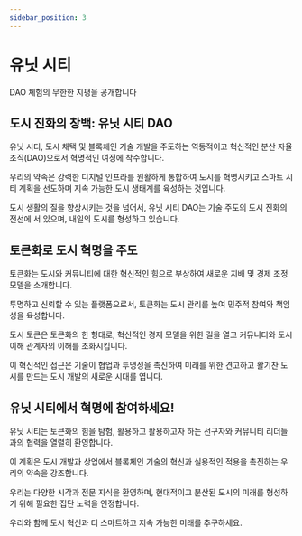 ```yaml
---
sidebar_position: 3
---
```


# 유닛 시티

DAO 체험의 무한한 지평을 공개합니다

## 도시 진화의 창백: 유닛 시티 DAO

유닛 시티, 도시 채택 및 블록체인 기술 개발을 주도하는 역동적이고 혁신적인 분산 자율 조직(DAO)으로서 혁명적인 여정에 착수합니다.

우리의 약속은 강력한 디지털 인프라를 원활하게 통합하여 도시를 혁명시키고 스마트 시티 계획을 선도하며 지속 가능한 도시 생태계를 육성하는 것입니다.

도시 생활의 질을 향상시키는 것을 넘어서, 유닛 시티 DAO는 기술 주도의 도시 진화의 전선에 서 있으며, 내일의 도시를 형성하고 있습니다.

## 토큰화로 도시 혁명을 주도

토큰화는 도시와 커뮤니티에 대한 혁신적인 힘으로 부상하여 새로운 지배 및 경제 조정 모델을 소개합니다.

투명하고 신뢰할 수 있는 플랫폼으로서, 토큰화는 도시 관리를 높여 민주적 참여와 책임성을 육성합니다.

도시 토큰은 토큰화의 한 형태로, 혁신적인 경제 모델을 위한 길을 열고 커뮤니티와 도시 이해 관계자의 이해를 조화시킵니다.

이 혁신적인 접근은 기술이 협업과 투명성을 촉진하여 미래를 위한 견고하고 활기찬 도시를 만드는 도시 개발의 새로운 시대를 엽니다.

## 유닛 시티에서 혁명에 참여하세요!

유닛 시티는 토큰화의 힘을 탐험, 활용하고 활용하고자 하는 선구자와 커뮤니티 리더들과의 협력을 열렬히 환영합니다.

이 계획은 도시 개발과 상업에서 블록체인 기술의 혁신과 실용적인 적용을 촉진하는 우리의 약속을 강조합니다.

우리는 다양한 시각과 전문 지식을 환영하며, 현대적이고 분산된 도시의 미래를 형성하기 위해 필요한 집단 노력을 인정합니다.

우리와 함께 도시 혁신과 더 스마트하고 지속 가능한 미래를 추구하세요.
